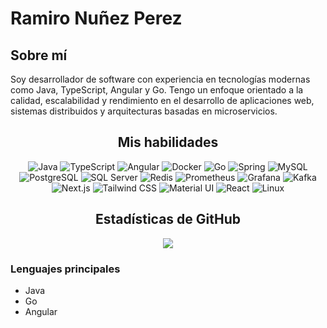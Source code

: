 # Ramiro Nuñez Perez

## Sobre mí
Soy desarrollador de software con experiencia en tecnologías modernas como Java, TypeScript, Angular y Go. Tengo un enfoque orientado a la calidad, escalabilidad y rendimiento en el desarrollo de aplicaciones web, sistemas distribuidos y arquitecturas basadas en microservicios.

<h2 align="center">Mis habilidades</h2>

<p align="center">
  <img src="https://img.icons8.com/color/48/000000/java-coffee-cup-logo.png" alt="Java" class="skill-icon"/>
  <img src="https://img.icons8.com/color/48/000000/typescript.png" alt="TypeScript" class="skill-icon"/>
  <img src="https://img.icons8.com/color/48/000000/angularjs.png" alt="Angular" class="skill-icon"/>
  <img src="https://img.icons8.com/color/48/000000/docker.png" alt="Docker" class="skill-icon"/>
  <img src="https://img.icons8.com/color/48/000000/go.png" alt="Go" class="skill-icon"/>
  <img src="https://img.icons8.com/color/48/000000/spring-logo.png" alt="Spring" class="skill-icon"/>
  <img src="https://img.icons8.com/color/48/000000/mysql.png" alt="MySQL" class="skill-icon"/>
  <img src="https://img.icons8.com/color/48/000000/postgreesql.png" alt="PostgreSQL" class="skill-icon"/>
  <img src="https://img.icons8.com/color/48/000000/microsoft-sql-server.png" alt="SQL Server" class="skill-icon"/>
  <img src="https://img.icons8.com/color/48/000000/redis.png" alt="Redis" class="skill-icon"/>
  
  <img src="https://img.icons8.com/color/48/000000/prometheus.png" alt="Prometheus" class="skill-icon"/>
  <img src="https://img.icons8.com/color/48/000000/grafana.png" alt="Grafana" class="skill-icon"/>
  <img src="https://img.icons8.com/color/48/000000/apache-kafka.png" alt="Kafka" class="skill-icon"/>
  <img src="https://img.icons8.com/color/48/000000/nextjs.png" alt="Next.js" class="skill-icon"/>
  <img src="https://img.icons8.com/color/48/000000/tailwind_css.png" alt="Tailwind CSS" class="skill-icon"/>
  <img src="https://img.icons8.com/color/48/000000/material-ui.png" alt="Material UI" class="skill-icon"/>
  <img src="https://img.icons8.com/color/48/000000/react-native.png" alt="React" class="skill-icon"/>
  <img src="https://img.icons8.com/color/48/000000/linux.png" alt="Linux" class="skill-icon"/>
</p>


<h2 align="center">Estadísticas de GitHub</h2>
<p align="center">
  <img src="https://github-readme-stats.vercel.app/api?username=raminpz&show_icons=true&theme=radical" />
</p>

### Lenguajes principales
- Java
- Go
- Angular
